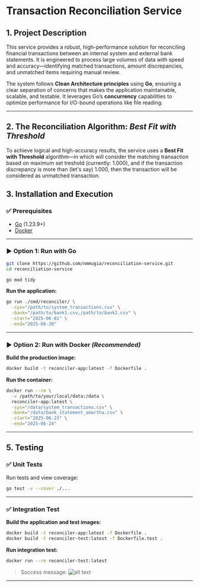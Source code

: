 # Transaction Reconciliation Service

## 1. Project Description

This service provides a robust, high-performance solution for reconciling financial transactions between an internal system and external bank statements. It is engineered to process large volumes of data with speed and accuracy—identifying matched transactions, amount discrepancies, and unmatched items requiring manual review.

The system follows **Clean Architecture principles** using **Go**, ensuring a clear separation of concerns that makes the application maintainable, scalable, and testable. It leverages Go’s **concurrency** capabilities to optimize performance for I/O-bound operations like file reading.

---

## 2. The Reconciliation Algorithm: *Best Fit with Threshold*

To achieve logical and high-accuracy results, the service uses a **Best Fit with Threshold** algorithm—in which will consider the matching transaction based on maximum set treshold (currently: 1.000), and if the transaction discrepancy is more than (let's say) 1.000, then the transaction will be considered as unmatched transaction.


## 3. Installation and Execution

### ✅ Prerequisites

- [Go](https://golang.org/doc/install) (1.23.9+)
- [Docker](https://www.docker.com/products/docker-desktop)

---

### ▶ Option 1: Run with Go

```bash
git clone https://github.com/nmmugia/reconciliation-service.git
cd reconciliation-service

go mod tidy
```

**Run the application:**

```bash
go run ./cmd/reconciler/ \
  -sys="/path/to/system_transactions.csv" \
  -bank="/path/to/bank1.csv,/path/to/bank2.csv" \
  -start="2025-06-01" \
  -end="2025-06-30"
```

---

### ▶ Option 2: Run with Docker *(Recommended)*

**Build the production image:**

```bash
docker build -t reconciler-app:latest -f Dockerfile .
```

**Run the container:**

```bash
docker run --rm \
  -v /path/to/your/local/data:/data \
  reconciler-app:latest \
  -sys="/data/system_transactions.csv" \
  -bank="/data/bank_statement_amartha.csv" \
  -start="2025-06-23" \
  -end="2025-06-24"
```

---

## 5. Testing

### ✅ Unit Tests

Run tests and view coverage:

```bash
go test -v --cover ./...
```

---

### ✅ Integration Test

**Build the application and test images:**

```bash
docker build -t reconciler-app:latest -f Dockerfile .
docker build -t reconciler-test:latest -f Dockerfile.test .
```

**Run integration test:**

```bash
docker run --rm reconciler-test:latest
```

> Success message:
![alt text](https://https://github.com/nmmugia/reconciliation-service/blob/master/sample/ss.png?raw=true)

---


